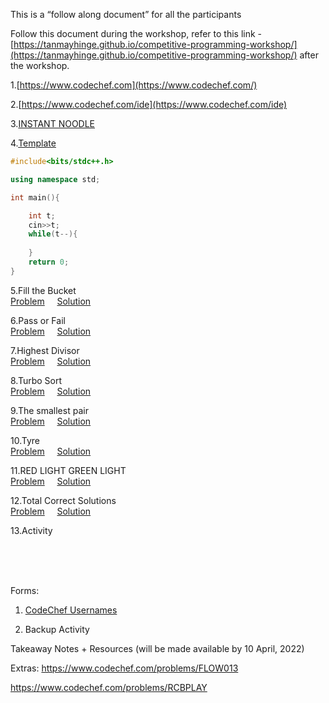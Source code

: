 This is a “follow along document” for all the participants

Follow this document during the workshop, refer to this link - [https://tanmayhinge.github.io/competitive-programming-workshop/](https://tanmayhinge.github.io/competitive-programming-workshop/)  after the workshop.

1.[https://www.codechef.com](https://www.codechef.com/)

2.[https://www.codechef.com/ide](https://www.codechef.com/ide)

3.[INSTANT NOODLE](https://www.codechef.com/problems/INSTNOODLE)

4.[Template](https://github.com/tanmayhinge/competitive-programming-workshop/blob/main/template.cpp)

```cpp
#include<bits/stdc++.h>

using namespace std;

int main(){

    int t;
    cin>>t;
    while(t--){
        
    }
    return 0;
}
```

5.Fill the Bucket<br>
[Problem](https://www.codechef.com/problems/FBC)&nbsp;&nbsp;&nbsp;&nbsp;	[Solution]()

6.Pass or Fail<br>
 [Problem](https://www.codechef.com/problems/PASSORFAIL)&nbsp;&nbsp;&nbsp;&nbsp; [Solution]()

7.Highest Divisor<br>
[Problem](https://www.codechef.com/problems/HDIVISR)&nbsp;&nbsp;&nbsp;&nbsp;	[Solution]()

8.Turbo Sort<br>
[Problem](https://www.codechef.com/problems/TSORT/)&nbsp;&nbsp;&nbsp;&nbsp;	[Solution]()

9.The smallest pair<br>
[Problem](https://www.codechef.com/problems/SMPAIR)&nbsp;&nbsp;&nbsp;&nbsp;	[Solution]()

10.Tyre<br>
[Problem](https://www.codechef.com/problems/TYRE)&nbsp;&nbsp;&nbsp;&nbsp;	[Solution]()

11.RED LIGHT GREEN LIGHT<br>
[Problem](https://www.codechef.com/problems/DOLL/)&nbsp;&nbsp;&nbsp;&nbsp;	[Solution]()

12.Total Correct Solutions<br>
[Problem](https://www.codechef.com/problems/TOTCRT)&nbsp;&nbsp;&nbsp;&nbsp;	[Solution]()

13.Activity


<br>
<br>
<br>

Forms:

1. [CodeChef Usernames](https://docs.google.com/forms/d/e/1FAIpQLScykL4qJmO8CVHakAT6BECb93D3lITwn9kOgrQ78rJTljrEjQ/viewform?usp=sf_link)

2. Backup Activity


Takeaway Notes + Resources (will be made available by 10 April, 2022)

Extras:
https://www.codechef.com/problems/FLOW013

https://www.codechef.com/problems/RCBPLAY